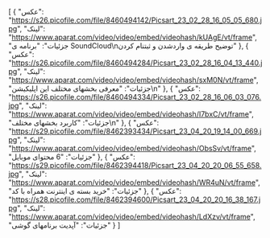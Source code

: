 [
  {
    "عکس": "https://s26.picofile.com/file/8460494142/Picsart_23_02_28_16_05_05_680.jpg",
    "لینک": "https://www.aparat.com/video/video/embed/videohash/kUAgE/vt/frame",
    "جزئیات": "برنامه ی SoundCloud\nتوضیح طریقه ی واردشدن و ثبتنام کردن"
  },
  {
    "عکس": "https://s26.picofile.com/file/8460494284/Picsart_23_02_28_16_04_13_440.jpg",
    "لینک": "https://www.aparat.com/video/video/embed/videohash/sxM0N/vt/frame",
    "جزئیات": "معرفی بخشهای مختلف این اپلیکیشن\n"
  },
  {
    "عکس": "https://s26.picofile.com/file/8460494334/Picsart_23_02_28_16_06_03_076.jpg",
    "لینک": "https://www.aparat.com/video/video/embed/videohash/I7bxC/vt/frame",
    "جزئیات": "کاربرد بخشهای مختلف\n"
  },
  {
    "عکس": "https://s29.picofile.com/file/8462393434/Picsart_23_04_20_19_14_00_669.jpg",
    "لینک": "https://www.aparat.com/video/video/embed/videohash/ObsSv/vt/frame",
    "جزئیات": "6 محتوای موبایل"
  },
  {
    "عکس": "https://s29.picofile.com/file/8462394418/Picsart_23_04_20_20_06_55_658.jpg",
    "لینک": "https://www.aparat.com/video/video/embed/videohash/WR4uN/vt/frame",
    "جزئیات": "خرید بسته ی اینترنت همراه با کد"
  },
  {
    "عکس": "https://s28.picofile.com/file/8462394600/Picsart_23_04_20_20_16_38_167.jpg",
    "لینک": "https://www.aparat.com/video/video/embed/videohash/LdXzv/vt/frame",
    "جزئیات": "آپدیت برنامهای گوشی"
  }
]
